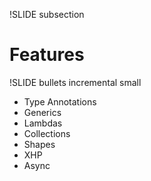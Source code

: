 !SLIDE subsection

# Features #

!SLIDE bullets incremental small

* Type Annotations
* Generics
* Lambdas
* Collections
* Shapes
* XHP
* Async
